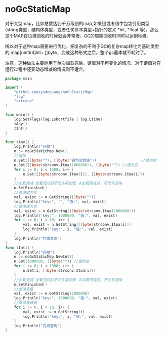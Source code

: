 # noGcStaticMap

对于大型map，比如总数达到千万级别的map,如果键或者值中包含引用类型(string类型，结构体类型，或者任何基本类型+指针的定义 *int, *float 等)，那么这个MAP在垃圾回收的时候就会非常慢，GC的周期回收时间可以达到秒级。

所以对于这种map需要进行优化，把复杂的不利于GC的复杂map转化为基础类型的  map[uint64]int+ []byte，变成这种形式之后，整个gc基本就不耗时了。

注意，这种做法主要适用于单次加载完后，键值对不再变化的情况。对于键值对在运行过程中还要动态增减的情况则不适合。
```go
package main

import (
	"github.com/yudeguang/noGcStaticMap"
	"log"
	"strconv"
)

func main() {
	log.SetFlags(log.Lshortfile | log.Ltime)
	tAny()
	tInt()
}

func tAny() {
	log.Println("开始")
	n := noGcStaticMap.New()
	//增加
	n.Set([]byte(""), []byte("键为空的值"))                    //键为空
	n.Set([]byte(strconv.Itoa(1000000)), []byte("")) //值为空
	for i := 0; i < 1000; i++ {
		n.Set([]byte(strconv.Itoa(i)), []byte(strconv.Itoa(i)))
	}
	//加载完成 加载完成后不允许再加载 未加载完成前，不允许查询
	n.SetFinished()
	//查询键为空
	val, exist := n.GetString([]byte(""))
	log.Println("key:", "", "值:", val, exist)
	//查询键为空
	val, exist = n.GetString([]byte(strconv.Itoa(1000000)))
	log.Println("key:", 1000000, "值:", val, exist)
	for i := 0; i < 10; i++ {
		val, exist = n.GetString([]byte(strconv.Itoa(i)))
		log.Println("key:", i, "值:", val, exist)
	}
	log.Println("完成查询")
}
func tInt() {
	log.Println("开始")
	n := noGcStaticMap.NewInt()
	n.Set(1000000, []byte("")) //值为空
	for i := 0; i < 1000; i++ {
		n.Set(i, []byte(strconv.Itoa(i)))
	}
	//加载完成 加载完成后不允许再加载 未加载完成前，不允许查询
	n.SetFinished()
	//查询空值
	val, exist := n.GetString(1000000)
	log.Println("key:", 1000000, "值:", val, exist)
	//查询普通值
	for i := 0; i < 10; i++ {
		val, exist := n.GetString(i)
		log.Println("key:", i, "值:", val, exist)
	}
	log.Println("完成查询")
}

```
